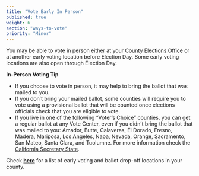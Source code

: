 ```yaml
---
title: "Vote Early In Person"
published: true
weight: 6
section: "ways-to-vote"
priority: "Minor"
---
```


You may be able to vote in person either at your [County Elections Office](http://www.sos.ca.gov/elections/voting-resources/county-elections-offices/) or at another early voting location before Election Day. Some early voting locations are also open through Election Day.  

**In-Person Voting Tip**
- If you choose to vote in person, it may help to bring the ballot that was mailed to you.
- If you don’t bring your mailed ballot, some counties will require you to vote using a provisional ballot that will be counted once elections officials check that you are eligible to vote.
- If you live in one of the following “Voter’s Choice” counties, you can get a regular ballot at any Vote Center, even if you didn’t bring the ballot that was mailed to you: Amador, Butte, Calaveras, El Dorado, Fresno, Madera, Mariposa, Los Angeles, Napa, Nevada, Orange, Sacramento, San Mateo, Santa Clara, and Tuolumne. For more information check the [California Secretary State](https://www.sos.ca.gov/elections/voters-choice-act/).

Check **[here](https://caearlyvoting.sos.ca.gov/)** for a list of early voting and ballot drop-off locations in your county. 
 
